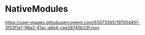 # NativeModules

https://user-images.githubusercontent.com/63073395/197004851-3f53f1a7-98a2-41ac-a6e4-cee28740b33f.mov

